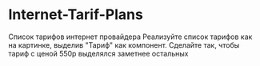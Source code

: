 # Internet-Tarif-Plans
Cписок тарифов интернет провайдера
Реализуйте список тарифов как на картинке, выделив "Тариф" как
компонент. Сделайте так, чтобы тариф с ценой 550р выделялся заметнее
остальных
